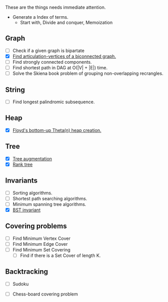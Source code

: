 
These are the things needs immediate attention.

- Generate a Index of terms.
	- Start with, Divide and conquer, Memoization

Graph
------
- [ ] Check if a given graph is bipartate
- [x] [Find articulation-vertices of a biconnected graph.](graph/biconnected_components/cxx)
- [ ] Find strongly connected components.
- [ ] Find shortest path in DAG at O(|V| + |E|) time.
- [ ] Solve the Skiena book problem of grouping non-overlapping recrangles.

String
-------
- [ ] Find longest palindromic subsequence.

Heap
----
- [x] [Floyd's bottom-up Theta(n) heap creation.](data_structure/heap/binary_heap/cxx/src/dary_heap.cc)

Tree
----
- [x] [Tree augmentation](data_structure/tree/tree/python/README.md)
- [x] [Rank tree](data_structure/tree/tree/python/README.md)

Invariants
------------
- [ ] Sorting algorithms.
- [ ] Shortest path searching algorithms.
- [ ] Minimum spanning tree algorithms.
- [x] [BST invariant](data_structure/tree/tree/python/README.md)

Covering problems
-----------------

- [ ] Find Minimum Vertex Cover
- [ ] Find Minimum Edge Cover
- [ ] Find Minimum Set Covering
	- [ ] Find if there is a Set Cover of length K.

Backtracking
------------
- [ ] Sudoku
- [ ] Chess-board covering problem

